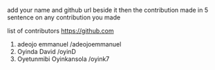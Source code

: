 add your name and github url beside it then the contribution made in 5 sentence
on any contribution you made

list of contributors
https://github.com
1) adeojo emmanuel  /adeojoemmanuel 
2) Oyinda David   /oyinD 
3) Oyetunmibi Oyinkansola /oyink7